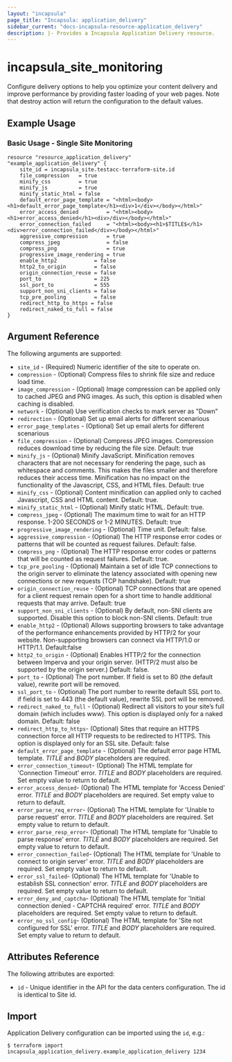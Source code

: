 ```yaml
---
layout: "incapsula"
page_title: "Incapsula: application_delivery"
sidebar_current: "docs-incapsula-resource-application_delivery"
description: |- Provides a Incapsula Application Delivery resource.
---
```


# incapsula_site_monitoring

Configure delivery options to help you optimize your content delivery and improve performance by providing faster loading of your web pages.
Note that destroy action will return the configuration to the default values.

## Example Usage

### Basic Usage - Single Site Monitoring

```hcl
resource "resource_application_delivery" "example_application_delivery" {
	site_id = incapsula_site.testacc-terraform-site.id
    file_compression   = true
	minify_css         = true
	minify_js          = true
	minify_static_html = false
	default_error_page_template = "<html><body><h1>default_error_page_template</h1><div>1</div></body></html>"
	error_access_denied         = "<html><body><h1>error_access_denied</h1><div>/div></body></html>"
	error_connection_failed     = "<html><body><h1>$TITLE$</h1><div>error_connection_failed</div></body></html>"
	aggressive_compression      = true
	compress_jpeg               = false
	compress_png                = true
	progressive_image_rendering = true
	enable_http2            = false
	http2_to_origin         = false
	origin_connection_reuse = false
	port_to                 = 225
	ssl_port_to             = 555
	support_non_sni_clients = false
	tcp_pre_pooling         = false
	redirect_http_to_https = false
	redirect_naked_to_full = false			
}
```

## Argument Reference

The following arguments are supported:

* `site_id` - (Required) Numeric identifier of the site to operate on.
* `compression` - (Optional) Compress files to shrink file size and reduce load time.
* `image_compression` - (Optional) Image compression can be applied only to cached JPEG and PNG images. As such, this option is disabled when caching is disabled.
* `network` - (Optional) Use verification checks to mark server as "Down"
* `redirection` - (Optional) Set up email alerts for different scenarious
* `error_page_templates` - (Optional) Set up email alerts for different scenarious
* `file_compression` - (Optional) Compress JPEG images. Compression reduces download time by reducing the file size. Default: true
* `minify_js` - (Optional) Minify JavaScript. Minification removes characters that are not necessary for rendering the page, such as whitespace and comments. This makes the files smaller and therefore reduces their access time. Minification has no impact on the functionality of the Javascript, CSS, and HTML files. Default: true
* `minify_css` - (Optional) Content minification can applied only to cached Javascript, CSS and HTML content. Default: true.
* `minify_static_html` - (Optional) Minify static HTML. Default: true.
* `compress_jpeg` - (Optional) The maximum time to wait for an HTTP response. 1-200 SECONDS or 1-2 MINUTES. Default: true
* `progressive_image_rendering` - (Optional) Time unit. Default: false.
* `aggressive_compression` - (Optional) The HTTP response error codes or patterns that will be counted as request failures. Default: false.
* `compress_png` - (Optional) The HTTP response error codes or patterns that will be counted as request failures. Default: true.
* `tcp_pre_pooling` - (Optional) Maintain a set of idle TCP connections to the origin server to eliminate the latency associated with opening new connections or new requests (TCP handshake). Default: true
* `origin_connection_reuse` - (Optional) TCP connections that are opened for a client request remain open for a short time to handle additional requests that may arrive. Default: true
* `support_non_sni_clients` - (Optional) By default, non-SNI clients are supported. Disable this option to block non-SNI clients. Default: true
* `enable_http2` - (Optional) Allows supporting browsers to take advantage of the performance enhancements provided by HTTP/2 for your website. Non-supporting browsers can connect via HTTP/1.0 or HTTP/1.1. Default:false
* `http2_to_origin` - (Optional) Enables HTTP/2 for the connection between Imperva and your origin server. (HTTP/2 must also be supported by the origin server.) Default: false.
* `port_to` - (Optional) The port number. If field is set to 80 (the default value), rewrite port will be removed.
* `ssl_port_to` - (Optional) The port number to rewrite default SSL port to. if field is set to 443 (the default value), rewrite SSL port will be removed.
* `redirect_naked_to_full` - (Optional) Redirect all visitors to your site’s full domain (which includes www). This option is displayed only for a naked domain. Default: false
* `redirect_http_to_https`- (Optional) Sites that require an HTTPS connection force all HTTP requests to be redirected to HTTPS. This option is displayed only for an SSL site. Default: false
* `default_error_page_template` - (Optional) The default error page HTML template. $TITLE$ and $BODY$ placeholders are required.
* `error_connection_timeout`- (Optional) The HTML template for 'Connection Timeout' error. $TITLE$ and $BODY$ placeholders are required. Set empty value to return to default.
* `error_access_denied`- (Optional) The HTML template for 'Access Denied' error. $TITLE$ and $BODY$ placeholders are required. Set empty value to return to default.
* `error_parse_req_error`- (Optional) The HTML template for 'Unable to parse request' error. $TITLE$ and $BODY$ placeholders are required. Set empty value to return to default.
* `error_parse_resp_error`- (Optional) The HTML template for 'Unable to parse response' error. $TITLE$ and $BODY$ placeholders are required. Set empty value to return to default.
* `error_connection_failed`- (Optional) The HTML template for 'Unable to connect to origin server' error. $TITLE$ and $BODY$ placeholders are required. Set empty value to return to default.
* `error_ssl_failed`- (Optional) The HTML template for 'Unable to establish SSL connection' error. $TITLE$ and $BODY$ placeholders are required. Set empty value to return to default.
* `error_deny_and_captcha`- (Optional) The HTML template for 'Initial connection denied - CAPTCHA required' error. $TITLE$ and $BODY$ placeholders are required. Set empty value to return to default.
* `error_no_ssl_config`- (Optional) The HTML template for 'Site not configured for SSL' error. $TITLE$ and $BODY$ placeholders are required. Set empty value to return to default.


## Attributes Reference

The following attributes are exported:

* `id` - Unique identifier in the API for the data centers configuration. The id is identical to Site id.

## Import

Application Delivery configuration can be imported using the `id`, e.g.:

```
$ terraform import incapsula_application_delivery.example_application_delivery 1234
```
